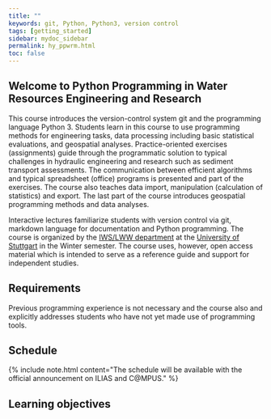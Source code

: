 ```yaml
---
title: ""
keywords: git, Python, Python3, version control
tags: [getting_started]
sidebar: mydoc_sidebar
permalink: hy_ppwrm.html
toc: false
---
```




## Welcome to Python Programming in Water Resources Engineering and Research

This course introduces the version-control system git and the programming language Python 3. Students learn in this course to use programming methods for engineering tasks, data processing including basic statistical evaluations, and geospatial analyses. Practice-oriented exercises (assignments) guide through the programmatic solution to typical challenges in hydraulic engineering and research such as sediment transport assessments. The communication between efficient algorithms and typical spreadsheet (office) programs is presented and part of the exercises. The course also teaches data import, manipulation (calculation of statistics) and export. The last part of the course introduces geospatial programming methods and data analyses.

Interactive lectures familiarize students with version control via git, markdown language for documentation and Python programming. The course is organized by the [IWS/LWW department](https://www.iws.uni-stuttgart.de/en/lww/) at the [University of Stuttgart](https://www.uni-stuttgart.de/) in the Winter semester. The course uses, however, open access material which is intended to serve as a reference guide and support for independent studies.

## Requirements
Previous programming experience is not necessary and the course also and explicitly addresses students who have not yet made use of programming tools.


## Schedule

{% include note.html content="The schedule will be available with the official announcement on ILIAS and C@MPUS." %}

## Learning objectives